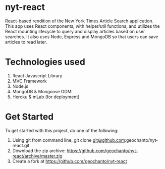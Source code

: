 # nyt-react
React-based rendition of the New York Times Article Search application. This app uses React components, with helper/util functions, and utilizes the React mounting lifecycle to query and display articles based on user searches. It also uses Node, Express and MongoDB so that users can save articles to read later.

# Technologies used
1. React Javascript Library
2. MVC Framework
3. Node.js
4. MongoDB & Mongoose ODM
5. Heroku & mLab (for deployment)

# Get Started
To get started with this project, do one of the following:
1. Using git from command line, git clone git@github.com:geochanto/nyt-react.git
2. Download the zip archive: https://github.com/geochanto/nyt-react/archive/master.zip
3. Create a fork at https://github.com/geochanto/nyt-react